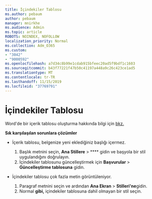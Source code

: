 ```yaml
---
title: İçindekiler Tablosu
ms.author: pebaum
author: pebaum
manager: mnirkhe
ms.audience: Admin
ms.topic: article
ROBOTS: NOINDEX, NOFOLLOW
localization_priority: Normal
ms.collection: Adm_O365
ms.custom:
- "3042"
- "9000592"
ms.openlocfilehash: a7d34c8b99e1cdab915bfeec20ad5f9bdf1c1603
ms.sourcegitcommit: b43f77221f47b50c41197a448a9c26c423ce1ad5
ms.translationtype: MT
ms.contentlocale: tr-TR
ms.lasthandoff: 11/15/2019
ms.locfileid: "37769791"
---
```

# <a name="table-of-contents"></a>İçindekiler Tablosu

Word'de bir içerik tablosu oluşturma hakkında bilgi için [bkz.](https://support.office.com/article/882e8564-0edb-435e-84b5-1d8552ccf0c0) [](https://go.microsoft.com/fwlink/?linkid=2065106)

**Sık karşılaşılan sorunlara çözümler**

- İçerik tablosu, belgenize yeni eklediğiniz başlığı içermez.
  1. Başlık metnini seçin, **Ana Stillere** > **** gidin ve başyola bir stil uygulandığını doğrulayın.
  2. İçindekiler tablosunu güncelleştirmek için **Başvurular** > **Güncelleştirme tablosuna** gidin.

- İçindekiler tablosu çok fazla metin görüntüleniyor. 
  1. Paragraf metnini seçin ve ardından **Ana Ekran** > **Stilleri'ne**gidin.
  2. Normal **gibi,** içindekiler tablosuna dahil olmayan bir stil seçin.